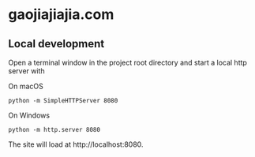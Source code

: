 # gaojiajiajia.com

## Local development

Open a terminal window in the project root directory
and start a local http server with

On macOS

```
python -m SimpleHTTPServer 8080
```

On Windows

```
python -m http.server 8080
```

The site will load at http://localhost:8080.
